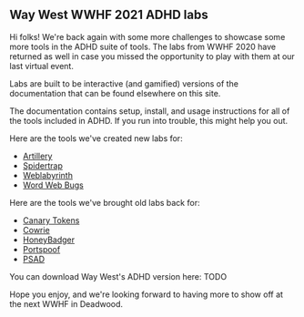 Way West WWHF 2021 ADHD labs
------------------------------
Hi folks! We're back again with some more challenges to showcase some more tools in the ADHD
suite of tools. The labs from WWHF 2020 have returned as well in case you missed the opportunity
to play with them at our last virtual event.

Labs are built to be interactive (and gamified) versions of the documentation that can be found elsewhere on this site.

The documentation contains setup, install, and usage instructions for all of the tools included in
ADHD. If you run into trouble, this might help you out.

Here are the tools we've created new labs for:
 - [Artillery](Reno2021/Artillery_WayWest2021.md)
 - [Spidertrap](Reno2021/Spidertrap_WayWest2021.md)
 - [Weblabyrinth](Reno2021/Weblabyrinth_WayWest2021.md)
 - [Word Web Bugs](Reno2021/WordWebBugs_WayWest2021.md)

Here are the tools we've brought old labs back for:
 - [Canary Tokens](Deadwood2020/CanaryTokens_WWHF2020_Deadwood.md)
 - [Cowrie](Deadwood2020/Cowrie_WWHF2020_Deadwood.md)
 - [HoneyBadger](Deadwood2020/HoneyBadger_WWHF2020_Deadwood.md)
 - [Portspoof](Deadwood2020/Portspoof_WWHF2020_Deadwood.md)
 - [PSAD](Deadwood2020/PSAD_WWHF2020_Deadwood.md)

You can download Way West's ADHD version here: TODO

Hope you enjoy, and we're looking forward to having more to show off at the next WWHF in Deadwood.
